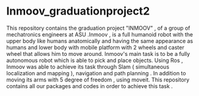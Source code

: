 # Inmoov_graduationproject2
This repository contains the graduation project "INMOOV" , of a group of mechatronics engineers at ASU .Inmoov , is a full humanoid robot with the upper body like humans anatomically and having the same appearance as humans and lower body with mobile platform with 2 wheels and caster wheel that allows him to move around. Inmoov's main task is to be a fully autonomous robot which is able to pick and place objects. Using Ros , Inmoov was able to achieve its task through Slam ( simultaneous localization and mapping ), navigation and path planning . In addition to moving its arms with 5 degree of freedom , using moveit. This repository contains all our packages and codes in order to achieve this task .
